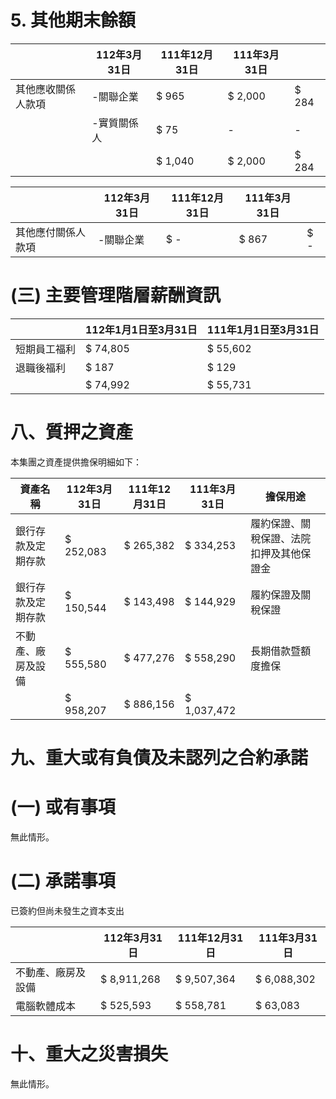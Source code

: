 # 5. 其他期末餘額

| |112年3月31日|111年12月31日|111年3月31日| |
|---|---|---|---|---|
|其他應收關係人款項|-關聯企業|$ 965|$ 2,000|$ 284|
| |-實質關係人|$ 75|-|-|
| | |$ 1,040|$ 2,000|$ 284|

| |112年3月31日|111年12月31日|111年3月31日| |
|---|---|---|---|---|
|其他應付關係人款項|-關聯企業|$ -|$ 867|$ -|

# (三) 主要管理階層薪酬資訊

| |112年1月1日至3月31日|111年1月1日至3月31日|
|---|---|---|
|短期員工福利|$ 74,805|$ 55,602|
|退職後福利|$ 187|$ 129|
| |$ 74,992|$ 55,731|

# 八、質押之資產

本集團之資產提供擔保明細如下：

|資產名稱|112年3月31日|111年12月31日|111年3月31日|擔保用途|
|---|---|---|---|---|
|銀行存款及定期存款|$ 252,083|$ 265,382|$ 334,253|履約保證、關稅保證、法院扣押及其他保證金|
|銀行存款及定期存款|$ 150,544|$ 143,498|$ 144,929|履約保證及關稅保證|
|不動產、廠房及設備|$ 555,580|$ 477,276|$ 558,290|長期借款暨額度擔保|
| |$ 958,207|$ 886,156|$ 1,037,472| |

# 九、重大或有負債及未認列之合約承諾

# (一) 或有事項

無此情形。

# (二) 承諾事項

已簽約但尚未發生之資本支出

| |112年3月31日|111年12月31日|111年3月31日|
|---|---|---|---|
|不動產、廠房及設備|$ 8,911,268|$ 9,507,364|$ 6,088,302|
|電腦軟體成本|$ 525,593|$ 558,781|$ 63,083|

# 十、重大之災害損失

無此情形。